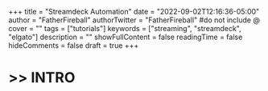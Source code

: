+++
title = "Streamdeck Automation"
date = "2022-09-02T12:16:36-05:00"
author = "FatherFireball"
authorTwitter = "FatherFireball" #do not include @
cover = ""
tags = ["tutorials"]
keywords = ["streaming", "streamdeck", "elgato"]
description = ""
showFullContent = false
readingTime = false
hideComments = false
draft = true
+++

# >> INTRO